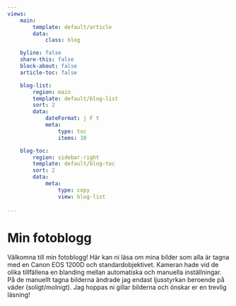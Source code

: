 ```yaml
---
views:
    main:
        template: default/article
        data:
            class: blog

    byline: false
    share-this: false
    block-about: false
    article-toc: false

    blog-list:
        region: main
        template: default/blog-list
        sort: 2
        data:
            dateFormat: j F Y
            meta:
                type: toc
                items: 10

    blog-toc:
        region: sidebar-right
        template: default/blog-toc
        sort: 2
        data:
            meta:
                type: copy
                view: blog-list

...
```

Min fotoblogg
===========================
Välkomna till min fotoblogg! Här kan ni läsa om mina bilder som alla är tagna med
en Canon EOS 1200D och standardobjektivet. Kameran hade vid de olika tillfällena
en blanding mellan automatiska och manuella inställningar. På de manuellt tagna bilderna
ändrade jag endast ljusstyrkan beroende på väder (soligt/molnigt). Jag hoppas ni
gillar bilderna och önskar er en trevlig läsning!
